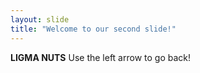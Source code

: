 ```yaml
---
layout: slide
title: "Welcome to our second slide!"
---
```

**LIGMA NUTS** 
Use the left arrow to go back!
